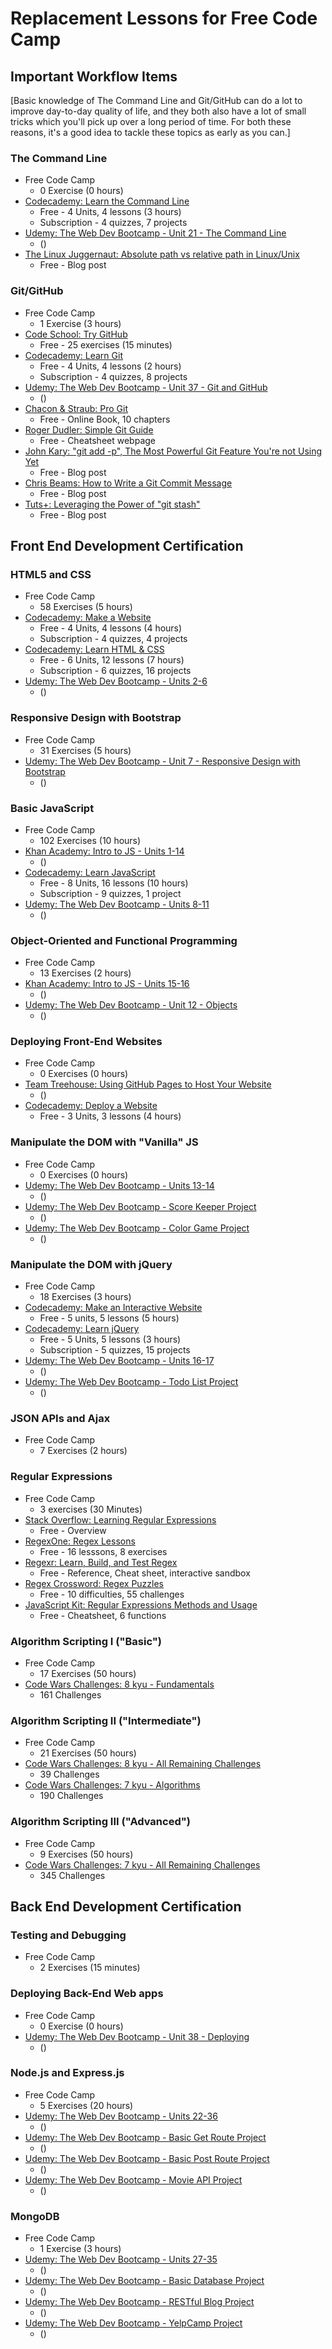 # Replacement Lessons for Free Code Camp

## Important Workflow Items

[Basic knowledge of The Command Line and Git/GitHub can do a lot to improve day-to-day quality of life, and they both also have a lot of small tricks which you'll pick up over a long period of time. For both these reasons, it's a good idea to tackle these topics as early as you can.]

### The Command Line
*   Free Code Camp
    * 0 Exercise (0 hours)
*   [Codecademy: Learn the Command Line](https://www.codecademy.com/learn/learn-the-command-line)
    * Free - 4 Units, 4 lessons (3 hours)
    * Subscription - 4 quizzes, 7 projects
*   [Udemy: The Web Dev Bootcamp - Unit 21 - The Command Line](https://www.udemy.com/the-web-developer-bootcamp/)
    * ()
*   [The Linux Juggernaut:
Absolute path vs relative path in Linux/Unix
](http://www.linuxnix.com/abslute-path-vs-relative-path-in-linuxunix/)
    * Free - Blog post

### Git/GitHub
*   Free Code Camp
    * 1 Exercise (3 hours)
*   [Code School: Try GitHub](https://try.github.io/levels/1/challenges/1)
    * Free - 25 exercises (15 minutes)
*   [Codecademy: Learn Git](https://www.codecademy.com/learn/learn-git)
    * Free - 4 Units, 4 lessons (2 hours)
    * Subscription - 4 quizzes, 8 projects
*   [Udemy: The Web Dev Bootcamp - Unit 37 - Git and GitHub](https://www.udemy.com/the-web-developer-bootcamp/)
    * ()
*   [Chacon & Straub: Pro Git](https://git-scm.com/book/)
    * Free - Online Book, 10 chapters
*   [Roger Dudler: Simple Git Guide](http://rogerdudler.github.io/git-guide/)
    * Free - Cheatsheet webpage
*   [John Kary: "git add -p", The Most Powerful Git Feature You're not Using Yet](http://johnkary.net/blog/git-add-p-the-most-powerful-git-feature-youre-not-using-yet/)
    * Free - Blog post
*   [Chris Beams: How to Write a Git Commit Message](http://chris.beams.io/posts/git-commit/)
    * Free - Blog post
*   [Tuts+: Leveraging the Power of "git stash"](http://code.tutsplus.com/tutorials/quick-tip-leveraging-the-power-of-git-stash--cms-22988)
    * Free - Blog post



## Front End Development Certification

### HTML5 and CSS
*   Free Code Camp
    * 58 Exercises (5 hours)
*   [Codecademy: Make a Website](https://www.codecademy.com/learn/make-a-website)
    * Free - 4 Units, 4 lessons (4 hours)
    * Subscription - 4 quizzes, 4 projects
*   [Codecademy: Learn HTML & CSS](https://www.codecademy.com/learn/web)
    * Free - 6 Units, 12 lessons (7 hours)
    * Subscription - 6 quizzes, 16 projects
*   [Udemy: The Web Dev Bootcamp - Units 2-6](https://www.udemy.com/the-web-developer-bootcamp/)
    * ()

### Responsive Design with Bootstrap
*   Free Code Camp
    * 31 Exercises (5 hours)
*   [Udemy: The Web Dev Bootcamp - Unit 7 - Responsive Design with Bootstrap](https://www.udemy.com/the-web-developer-bootcamp/)
    * ()

### Basic JavaScript
*   Free Code Camp
    * 102 Exercises (10 hours)
*   [Khan Academy: Intro to JS - Units 1-14](https://www.khanacademy.org/computing/computer-programming/programming)
    * ()
*   [Codecademy: Learn JavaScript](https://www.codecademy.com/learn/javascript)
    * Free - 8 Units, 16 lessons (10 hours)
    * Subscription - 9 quizzes, 1 project
*   [Udemy: The Web Dev Bootcamp - Units 8-11](https://www.udemy.com/the-web-developer-bootcamp/)
    * ()

### Object-Oriented and Functional Programming
*   Free Code Camp
    * 13 Exercises (2 hours)
*   [Khan Academy: Intro to JS - Units 15-16](https://www.khanacademy.org/computing/computer-programming/programming/objects/p/intro-to-objects)
    * ()
*   [Udemy: The Web Dev Bootcamp - Unit 12 - Objects](https://www.udemy.com/the-web-developer-bootcamp/)
    * ()

### Deploying Front-End Websites
*   Free Code Camp
    * 0 Exercises (0 hours)
*   [Team Treehouse: Using GitHub Pages to Host Your Website](http://blog.teamtreehouse.com/using-github-pages-to-host-your-website)
    * ()
*   [Codecademy: Deploy a Website](https://www.codecademy.com/learn/deploy-a-website)
    * Free - 3 Units, 3 lessons (4 hours)

### Manipulate the DOM with "Vanilla" JS
*   Free Code Camp
    * 0 Exercises (0 hours)
*   [Udemy: The Web Dev Bootcamp - Units 13-14](https://www.udemy.com/the-web-developer-bootcamp/)
    * ()
*   [Udemy: The Web Dev Bootcamp - Score Keeper Project](https://www.udemy.com/the-web-developer-bootcamp/)
    * ()
*   [Udemy: The Web Dev Bootcamp - Color Game Project](https://www.udemy.com/the-web-developer-bootcamp/)
    * ()

### Manipulate the DOM with jQuery
*   Free Code Camp
    * 18 Exercises (3 hours)
*   [Codecademy: Make an Interactive Website](https://www.codecademy.com/en/skills/make-an-interactive-website)
    * Free - 5 units, 5 lessons (5 hours)
*   [Codecademy: Learn jQuery](https://www.codecademy.com/learn/jquery)
    * Free - 5 Units, 5 lessons (3 hours)
    * Subscription - 5 quizzes, 15 projects
*   [Udemy: The Web Dev Bootcamp - Units 16-17](https://www.udemy.com/the-web-developer-bootcamp/)
    * ()
*   [Udemy: The Web Dev Bootcamp - Todo List Project](https://www.udemy.com/the-web-developer-bootcamp/)
    * ()

### JSON APIs and Ajax
*   Free Code Camp
    * 7 Exercises (2 hours)

### Regular Expressions
*   Free Code Camp
    * 3 exercises (30 Minutes)
*   [Stack Overflow: Learning Regular Expressions](http://stackoverflow.com/questions/4736/learning-regular-expressions)
    * Free - Overview
*   [RegexOne: Regex Lessons](http://regexone.com/)
    * Free - 16 lesssons, 8 exercises
*   [Regexr: Learn, Build, and Test Regex](http://www.regexr.com/)
    * Free - Reference, Cheat sheet, interactive sandbox
*   [Regex Crossword: Regex Puzzles](https://regexcrossword.com/)
    * Free - 10 difficulties, 55 challenges
*   [JavaScript Kit: Regular Expressions Methods and Usage](http://www.javascriptkit.com/javatutors/redev3.shtml)
    * Free - Cheatsheet, 6 functions

### Algorithm Scripting I ("Basic")
*   Free Code Camp
    * 17 Exercises (50 hours)
*   [Code Wars Challenges: 8 kyu - Fundamentals](http://www.codewars.com/kata/search/javascript?beta=false&order_by=popularity+desc&q=&r=-8&tags=Fundamentals&xids=completed)
    * 161 Challenges

### Algorithm Scripting II ("Intermediate")
*   Free Code Camp
    * 21 Exercises (50 hours)
*   [Code Wars Challenges: 8 kyu - All Remaining Challenges](http://www.codewars.com/kata/search/javascript?q=&r[]=-8&xids=completed&beta=false&order_by=popularity+desc)
    * 39 Challenges
*   [Code Wars Challenges: 7 kyu - Algorithms](http://www.codewars.com/kata/search/javascript?beta=false&order_by=popularity+desc&q=&r=-7&tags=Algorithms&xids=completed)
    * 190 Challenges

### Algorithm Scripting III ("Advanced")
*   Free Code Camp
    * 9 Exercises (50 hours)
*   [Code Wars Challenges: 7 kyu - All Remaining Challenges](http://www.codewars.com/kata/search/javascript?beta=false&order_by=popularity+desc&q=&r=-7&tags=&xids=completed)
    * 345 Challenges

## Back End Development Certification

### Testing and Debugging
*   Free Code Camp
    * 2 Exercises (15 minutes)

### Deploying Back-End Web apps
*   Free Code Camp
    * 0 Exercise (0 hours)
*   [Udemy: The Web Dev Bootcamp - Unit 38 - Deploying](https://www.udemy.com/the-web-developer-bootcamp/)
    * ()

### Node.js and Express.js
*   Free Code Camp
    * 5 Exercises (20 hours)
*   [Udemy: The Web Dev Bootcamp - Units 22-36](https://www.udemy.com/the-web-developer-bootcamp/)
    * ()
*   [Udemy: The Web Dev Bootcamp - Basic Get Route Project](https://www.udemy.com/the-web-developer-bootcamp/)
    * ()
*   [Udemy: The Web Dev Bootcamp - Basic Post Route Project](https://www.udemy.com/the-web-developer-bootcamp/)
    * ()
*   [Udemy: The Web Dev Bootcamp - Movie API Project](https://www.udemy.com/the-web-developer-bootcamp/)
    * ()

### MongoDB
*   Free Code Camp
    * 1 Exercise (3 hours)
*   [Udemy: The Web Dev Bootcamp - Units 27-35](https://www.udemy.com/the-web-developer-bootcamp/)
    * ()
*   [Udemy: The Web Dev Bootcamp - Basic Database Project](https://www.udemy.com/the-web-developer-bootcamp/)
    * ()
*   [Udemy: The Web Dev Bootcamp - RESTful Blog Project](https://www.udemy.com/the-web-developer-bootcamp/)
    * ()
*   [Udemy: The Web Dev Bootcamp - YelpCamp Project](https://www.udemy.com/the-web-developer-bootcamp/)
    * ()
